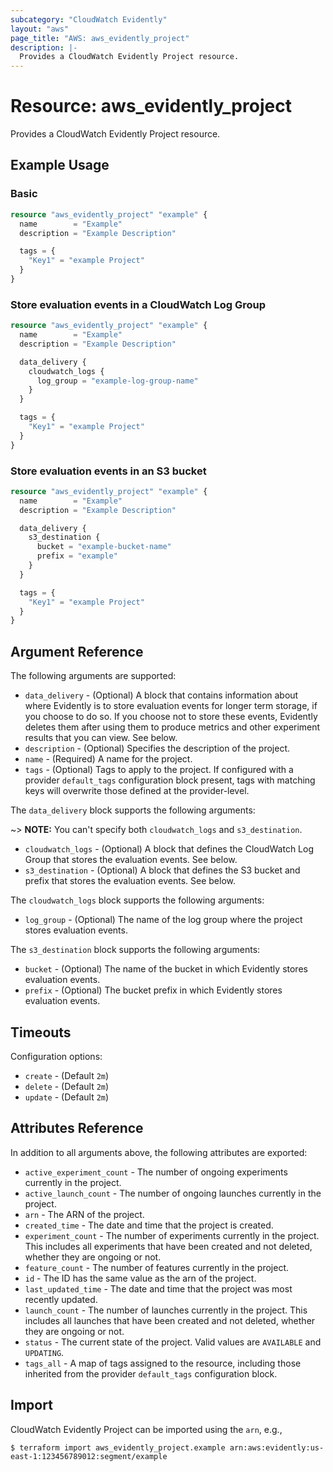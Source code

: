 ```yaml
---
subcategory: "CloudWatch Evidently"
layout: "aws"
page_title: "AWS: aws_evidently_project"
description: |-
  Provides a CloudWatch Evidently Project resource.
---
```


# Resource: aws_evidently_project

Provides a CloudWatch Evidently Project resource.

## Example Usage

### Basic

```terraform
resource "aws_evidently_project" "example" {
  name        = "Example"
  description = "Example Description"

  tags = {
    "Key1" = "example Project"
  }
}
```

### Store evaluation events in a CloudWatch Log Group

```terraform
resource "aws_evidently_project" "example" {
  name        = "Example"
  description = "Example Description"

  data_delivery {
    cloudwatch_logs {
      log_group = "example-log-group-name"
    }
  }

  tags = {
    "Key1" = "example Project"
  }
}
```

### Store evaluation events in an S3 bucket

```terraform
resource "aws_evidently_project" "example" {
  name        = "Example"
  description = "Example Description"

  data_delivery {
    s3_destination {
      bucket = "example-bucket-name"
      prefix = "example"
    }
  }

  tags = {
    "Key1" = "example Project"
  }
}
```

## Argument Reference

The following arguments are supported:

* `data_delivery` - (Optional) A block that contains information about where Evidently is to store evaluation events for longer term storage, if you choose to do so. If you choose not to store these events, Evidently deletes them after using them to produce metrics and other experiment results that you can view. See below.
* `description` - (Optional) Specifies the description of the project.
* `name` - (Required) A name for the project.
* `tags` - (Optional) Tags to apply to the project. If configured with a provider `default_tags` configuration block present, tags with matching keys will overwrite those defined at the provider-level.

The `data_delivery` block supports the following arguments:

~> **NOTE:** You can't specify both `cloudwatch_logs` and `s3_destination`.

* `cloudwatch_logs` - (Optional) A block that defines the CloudWatch Log Group that stores the evaluation events. See below.
* `s3_destination` - (Optional) A block that defines the S3 bucket and prefix that stores the evaluation events. See below.

The `cloudwatch_logs` block supports the following arguments:

* `log_group` - (Optional) The name of the log group where the project stores evaluation events.

The `s3_destination` block supports the following arguments:

* `bucket` - (Optional) The name of the bucket in which Evidently stores evaluation events.
* `prefix` - (Optional) The bucket prefix in which Evidently stores evaluation events.

## Timeouts

Configuration options:

* `create` - (Default `2m`)
* `delete` - (Default `2m`)
* `update` - (Default `2m`)

## Attributes Reference

In addition to all arguments above, the following attributes are exported:

* `active_experiment_count` - The number of ongoing experiments currently in the project.
* `active_launch_count` - The number of ongoing launches currently in the project.
* `arn` - The ARN of the project.
* `created_time` - The date and time that the project is created.
* `experiment_count` - The number of experiments currently in the project. This includes all experiments that have been created and not deleted, whether they are ongoing or not.
* `feature_count` - The number of features currently in the project.
* `id` - The ID has the same value as the arn of the project.
* `last_updated_time` - The date and time that the project was most recently updated.
* `launch_count` - The number of launches currently in the project. This includes all launches that have been created and not deleted, whether they are ongoing or not.
* `status` - The current state of the project. Valid values are `AVAILABLE` and `UPDATING`.
* `tags_all` - A map of tags assigned to the resource, including those inherited from the provider `default_tags` configuration block.

## Import

CloudWatch Evidently Project can be imported using the `arn`, e.g.,

```
$ terraform import aws_evidently_project.example arn:aws:evidently:us-east-1:123456789012:segment/example
```
